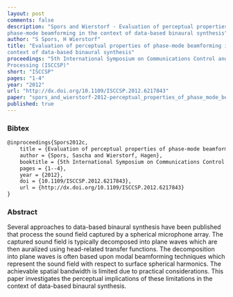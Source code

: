 ```yaml
---
layout: post
comments: false
description: "Spors and Wierstorf - Evaluation of perceptual properties of
phase-mode beamforming in the context of data-based binaural synthesis"
author: "S Spors, H Wierstorf"
title: "Evaluation of perceptual properties of phase-mode beamforming in the
context of data-based binaural synthesis"
proceedings: "5th International Symposium on Communications Control and Signal
Processing (ISCCSP)"
short: "ISCCSP"
pages: "1-4"
year: "2012"
url: "http://dx.doi.org/10.1109/ISCCSP.2012.6217843"
paper: "spors_and_wierstorf-2012-perceptual_properties_of_phase_mode_beamforming.pdf"
published: true
---
```


### Bibtex

```latex
@inproceedings{Spors2012c,
  	title = {Evaluation of perceptual properties of phase-mode beamforming in the context of data-based binaural synthesis},
    author = {Spors, Sascha and Wierstorf, Hagen},
    booktitle = {5th International Symposium on Communications Control and Signal Processing (ISCCSP)},
    pages = {1--4},
    year = {2012},
    doi = {10.1109/ISCCSP.2012.6217843},
    url = {http://dx.doi.org/10.1109/ISCCSP.2012.6217843}
}
```

### Abstract

Several approaches to data-based binaural synthesis have been published
that process the sound field captured by a spherical microphone
array. The captured sound field is typically decomposed into
plane waves which are then auralized using head-related transfer
functions. The decomposition into plane waves is often based upon
modal beamforming techniques which represent the sound field with
respect to surface spherical harmonics. The achievable spatial bandwidth
is limited due to practical considerations. This paper investigates
the perceptual implications of these limitations in the context
of data-based binaural synthesis.

